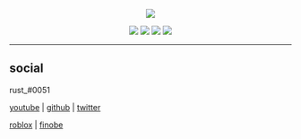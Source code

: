 <p align="center">
     <img src="https://raw.githubusercontent.com/rustMotherboard/rustmotherboard.github.io/master/images/site/website-header.png">
</p>

<p align="center">
    <img src="https://raw.githubusercontent.com/rustMotherboard/rustmotherboard.github.io/master/images/site/website-buttons0001.png">
    <img src="https://raw.githubusercontent.com/rustMotherboard/rustmotherboard.github.io/master/images/site/website-buttons0002.png">
    <img src="https://raw.githubusercontent.com/rustMotherboard/rustmotherboard.github.io/master/images/site/website-buttons0003.png">
    <img src="https://raw.githubusercontent.com/rustMotherboard/rustmotherboard.github.io/master/images/site/website-buttons0004.png">
</p>

---

## social

rust_#0051

[youtube](https://www.youtube.com/channel/UCsIo5NUwh_LsvnfE7OwKmg) | [github](https://github.com/rustMotherboard) | [twitter](https://twitter.com/rustMotherboard)

[roblox](https://www.roblox.com/users/58971301/profile) | [finobe](https://finobe.com/user/82445)